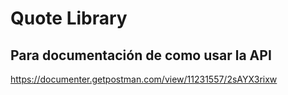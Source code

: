 # Quote Library
## Para documentación de como usar la API

https://documenter.getpostman.com/view/11231557/2sAYX3rixw
